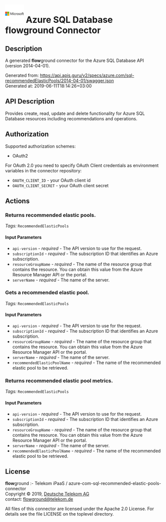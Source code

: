 # ![LOGO](logo.png) Azure SQL Database **flow**ground Connector

## Description

A generated **flow**ground connector for the Azure SQL Database API (version 2014-04-01).

Generated from: https://api.apis.guru/v2/specs/azure.com/sql-recommendedElasticPools/2014-04-01/swagger.json<br/>
Generated at: 2019-06-11T18:14:26+03:00

## API Description

Provides create, read, update and delete functionality for Azure SQL Database resources including recommendations and operations.

## Authorization

Supported authorization schemes:
- OAuth2

For OAuth 2.0 you need to specify OAuth Client credentials as environment variables in the connector repository:
* `OAUTH_CLIENT_ID` - your OAuth client id
* `OAUTH_CLIENT_SECRET` - your OAuth client secret

## Actions

### Returns recommended elastic pools.

*Tags:* `RecommendedElasticPools`

#### Input Parameters
* `api-version` - _required_ - The API version to use for the request.
* `subscriptionId` - _required_ - The subscription ID that identifies an Azure subscription.
* `resourceGroupName` - _required_ - The name of the resource group that contains the resource. You can obtain this value from the Azure Resource Manager API or the portal.
* `serverName` - _required_ - The name of the server.

### Gets a recommended elastic pool.

*Tags:* `RecommendedElasticPools`

#### Input Parameters
* `api-version` - _required_ - The API version to use for the request.
* `subscriptionId` - _required_ - The subscription ID that identifies an Azure subscription.
* `resourceGroupName` - _required_ - The name of the resource group that contains the resource. You can obtain this value from the Azure Resource Manager API or the portal.
* `serverName` - _required_ - The name of the server.
* `recommendedElasticPoolName` - _required_ - The name of the recommended elastic pool to be retrieved.

### Returns recommended elastic pool metrics.

*Tags:* `RecommendedElasticPools`

#### Input Parameters
* `api-version` - _required_ - The API version to use for the request.
* `subscriptionId` - _required_ - The subscription ID that identifies an Azure subscription.
* `resourceGroupName` - _required_ - The name of the resource group that contains the resource. You can obtain this value from the Azure Resource Manager API or the portal.
* `serverName` - _required_ - The name of the server.
* `recommendedElasticPoolName` - _required_ - The name of the recommended elastic pool to be retrieved.

## License

**flow**ground :- Telekom iPaaS / azure-com-sql-recommended-elastic-pools-connector<br/>
Copyright © 2019, [Deutsche Telekom AG](https://www.telekom.de)<br/>
contact: flowground@telekom.de

All files of this connector are licensed under the Apache 2.0 License. For details
see the file LICENSE on the toplevel directory.
